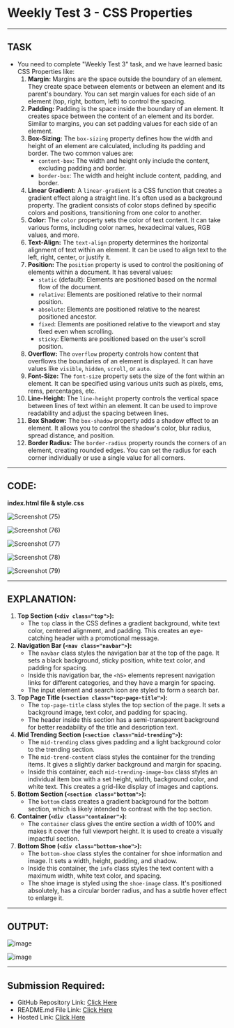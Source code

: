 # Weekly Test 3 - CSS Properties
---
## TASK 
- You need to complete "Weekly Test 3" task, and we have learned basic CSS Properties like:
  1. **Margin:**
     Margins are the space outside the boundary of an element. They create space between elements or between an element and its parent's boundary. You can set margin values for each side of an element (top, right, bottom, left) to control the spacing.
  2. **Padding:**
     Padding is the space inside the boundary of an element. It creates space between the content of an element and its border. Similar to margins, you can set padding values for each side of an element.  
  3. **Box-Sizing:**
     The `box-sizing` property defines how the width and height of an element are calculated, including its padding and border. The two common values are:
     - `content-box`: The width and height only include the content, excluding padding and border.
     - `border-box`: The width and height include content, padding, and border.  
  4. **Linear Gradient:**
     A `linear-gradient` is a CSS function that creates a gradient effect along a straight line. It's often used as a background property. The gradient consists of color stops defined by specific colors and positions, transitioning from one color to another.
  5. **Color:**
     The `color` property sets the color of text content. It can take various forms, including color names, hexadecimal values, RGB values, and more.  
  6. **Text-Align:**
     The `text-align` property determines the horizontal alignment of text within an element. It can be used to align text to the left, right, center, or justify it.
  7. **Position:**
     The `position` property is used to control the positioning of elements within a document. It has several values:
     - `static` (default): Elements are positioned based on the normal flow of the document.
     - `relative`: Elements are positioned relative to their normal position.
     - `absolute`: Elements are positioned relative to the nearest positioned ancestor.
     - `fixed`: Elements are positioned relative to the viewport and stay fixed even when scrolling.
     - `sticky`: Elements are positioned based on the user's scroll position.
  8. **Overflow:**
     The `overflow` property controls how content that overflows the boundaries of an element is displayed. It can have values like `visible`, `hidden`, `scroll`, or `auto`.
  9. **Font-Size:**
     The `font-size` property sets the size of the font within an element. It can be specified using various units such as pixels, ems, rems, percentages, etc.  
  10. **Line-Height:**
      The `line-height` property controls the vertical space between lines of text within an element. It can be used to improve readability and adjust the spacing between lines.
  11. **Box Shadow:**
      The `box-shadow` property adds a shadow effect to an element. It allows you to control the shadow's color, blur radius, spread distance, and position.  
  12. **Border Radius:**
      The `border-radius` property rounds the corners of an element, creating rounded edges. You can set the radius for each corner individually or use a single value for all corners.
---
## CODE:

**index.html file & style.css**

![Screenshot (75)](https://github.com/Abhishek-Sharma-007/Geekster_Assignments/assets/84591804/e066f949-54a3-4104-a696-68b22b1084d0)

![Screenshot (76)](https://github.com/Abhishek-Sharma-007/Geekster_Assignments/assets/84591804/5370a5e2-45c2-485c-ae27-d78c71562ad8)

![Screenshot (77)](https://github.com/Abhishek-Sharma-007/Geekster_Assignments/assets/84591804/c15762a0-e9a0-4e76-9e8d-c4872fc4513b)

![Screenshot (78)](https://github.com/Abhishek-Sharma-007/Geekster_Assignments/assets/84591804/84652bcb-9c1b-4f7f-a397-4a54441607a3)

![Screenshot (79)](https://github.com/Abhishek-Sharma-007/Geekster_Assignments/assets/84591804/89b6b348-db2f-4113-831e-850dc15bcccd)

---
## EXPLANATION:
1. **Top Section (`<div class="top">`):**
   - The `top` class in the CSS defines a gradient background, white text color, centered alignment, and padding. This creates an eye-catching header with a promotional message.
2. **Navigation Bar (`<nav class="navbar">`):**
   - The `navbar` class styles the navigation bar at the top of the page. It sets a black background, sticky position, white text color, and padding for spacing.
   - Inside this navigation bar, the `<h5>` elements represent navigation links for different categories, and they have a margin for spacing.
   - The input element and search icon are styled to form a search bar.
3. **Top Page Title (`<section class="top-page-title">`):**
   - The `top-page-title` class styles the top section of the page. It sets a background image, text color, and padding for spacing.
   - The header inside this section has a semi-transparent background for better readability of the title and description text.
4. **Mid Trending Section (`<section class="mid-trending">`):**
   - The `mid-trending` class gives padding and a light background color to the trending section.
   - The `mid-trend-content` class styles the container for the trending items. It gives a slightly darker background and margin for spacing.
   - Inside this container, each `mid-trending-image-box` class styles an individual item box with a set height, width, background color, and white text. This creates a grid-like display of images and captions.
5. **Bottom Section (`<section class="bottom">`):**
   - The `bottom` class creates a gradient background for the bottom section, which is likely intended to contrast with the top section.
6. **Container (`<div class="container">`):**
   - The `container` class gives the entire section a width of 100% and makes it cover the full viewport height. It is used to create a visually impactful section.
7. **Bottom Shoe (`<div class="bottom-shoe">`):**
   - The `bottom-shoe` class styles the container for shoe information and image. It sets a width, height, padding, and shadow.
   - Inside this container, the `info` class styles the text content with a maximum width, white text color, and spacing.
   - The shoe image is styled using the `shoe-image` class. It's positioned absolutely, has a circular border radius, and has a subtle hover effect to enlarge it.

---     
## OUTPUT:

![image](https://github.com/Abhishek-Sharma-007/Geekster_Assignments/assets/84591804/492a04ce-414e-49bc-84f5-76286845396b)

![image](https://github.com/Abhishek-Sharma-007/Geekster_Assignments/assets/84591804/f57f98aa-64ca-4cc9-a2d9-85872c6450be)

---
## Submission Required:
- GitHub Repository Link: [Click Here](https://github.com/Abhishek-Sharma-007/Geekster_Assignments/tree/master/33_Weekly_TesT-3_CSS_Properties)
- README.md File Link: [Click Here](https://github.com/Abhishek-Sharma-007/Geekster_Assignments/blob/master/32_Assignment_5-Box_Model/README.md)
- Hosted Link: [Click Here](https://abhishek-sharma-007.github.io/Geekster_Assignments/33_Weekly_TesT-3_CSS_Properties/index.html)
